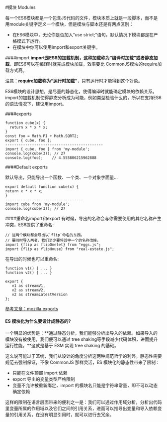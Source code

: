 #模块 Modules

每一个ES6模块都是一个包含JS代码的文件，模块本质上就是一段脚本，而不是用module关键字定义一个模块，但是模块与脚本还是有两点区别：

* 在ES6模块中，无论你是否加入“use strict;”语句，默认情况下模块都是在严格模式下运行。
* 在模块中你可以使用import和export关键字。

####import
**import是ES6的加载机制，这种加载称为“编译时加载”或者静态加载**，即ES6可以在编译时就完成模块加载，效率要比 CommonJS模块的require加载方式高。

注意：**require加载称为“运行时加载”**，只有运行时才能得到这个对象。

ES6模块的设计思想，是尽量的静态化，使得编译时就能确定模块的依赖关系。import的加载机制使得静态分析成为可能，例如类型检验什么的，所以在支持ES6的语法情况下，建议用import。

####exports

```
function cube(x) {
  return x * x * x;
}
const foo = Math.PI + Math.SQRT2;
export { cube, foo };
--------------------------------------------
import { cube, foo } from 'my-module';
console.log(cube(3)); // 27
console.log(foo);    // 4.555806215962888
```
####Default exports

默认导出，只能导出一个函数、一个类、一个对象字面量...

```
export default function cube(x) {
return x * x * x;
}
-----------------------------------
import cube from 'my-module';
console.log(cube(3)); // 27
```
####重命名import和export
有时候，导出的名称会与你需要使用的其它名称产生冲突，ES6提供了重命名:
```
// 这两个模块都会导出以`flip`命名的东西。
// 要同时导入两者，我们至少要将其中一个的名称改掉。
import {flip as flipOmelet} from "eggs.js";
import {flip as flipHouse} from "real-estate.js";
```

在导出的时候也可以重命名:
```
function v1() { ... }
function v2() { ... }

export {
   v1 as streamV1,
   v2 as streamV2,
   v2 as streamLatestVersion
};
```
[
参考文章：mozilla exports](https://developer.mozilla.org/en-US/docs/Web/JavaScript/Reference/Statements/export)

#### ES 模块化为什么要设计成静态的?

一个明显的优势是：**通过静态分析，我们能够分析出导入的依赖。如果导入的模块没有被使用，我们便可以通过 tree shaking等手段减少代码体积，进而提升运行性能。**这就是基于 ESM 实现 tree shaking 的基础。

这么说可能过于笼统，我们从设计的角度分析这两种规范哲学的利弊。静态性需要规范去强制保证，不像 CommonJS 那样灵活，ES 模块化的静态性带来了限制：

  * 只能在文件顶部 import 依赖
  * export 导出的变量类型严格限制
  * 变量不允许被重新绑定，import 的模块名只能是字符串常量，即不可以动态确定依赖

这样的限制在语言层面带来的便利之一是：我们可以通过作用域分析，分析出代码里变量所属的作用域以及它们之间的引用关系，进而可以推导出变量和导入依赖变量的引用关系，在没有明显引用时，就可以进行去冗余。



